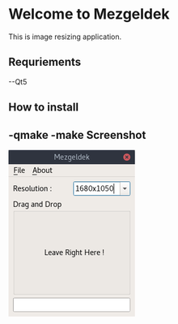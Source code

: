 Welcome to Mezgeldek
====================

This is image resizing application.

Requriements
------------
--Qt5

How to install
--------------
-qmake
-make
Screenshot
----------
![](https://github.com/rutku/Mezgeldek/blob/master/mezgeldek.png)
